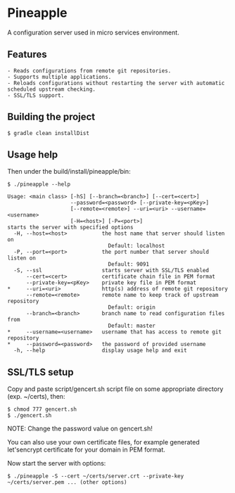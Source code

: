 # Pineapple

A configuration server used in micro services environment.

## Features
    - Reads configurations from remote git repositories.
    - Supports multiple applications.
    - Reloads configurations without restarting the server with automatic scheduled upstream checking.
    - SSL/TLS support.

## Building the project
```
$ gradle clean installDist
```

## Usage help
Then under the build/install/pineapple/bin:
```
$ ./pineapple --help
```

```
Usage: <main class> [-hS] [--branch=<branch>] [--cert=<cert>]
                    --password=<password> [--private-key=<pKey>]
                    [--remote=<remote>] --uri=<uri> --username=<username>
                    [-H=<host>] [-P=<port>]
starts the server with specified options
  -H, --host=<host>           the host name that server should listen on
                                Default: localhost
  -P, --port=<port>           the port number that server should listen on
                                Default: 9091
  -S, --ssl                   starts server with SSL/TLS enabled
      --cert=<cert>           certificate chain file in PEM format
      --private-key=<pKey>    private key file in PEM format
*     --uri=<uri>             http(s) address of remote git repository
      --remote=<remote>       remote name to keep track of upstream repository
                                Default: origin
      --branch=<branch>       branch name to read configuration files from
                                Default: master
*     --username=<username>   username that has access to remote git repository
*     --password=<password>   the password of provided username
  -h, --help                  display usage help and exit
```

## SSL/TLS setup
Copy and paste script/gencert.sh script file on some appropriate directory (exp. ~/certs), then:
```
$ chmod 777 gencert.sh
$ ./gencert.sh
```
NOTE: Change the password value on gencert.sh!

You can also use your own certificate files, for example generated let'sencrypt certificate for your domain in PEM format.

Now start the server with options:
```
$ ./pineapple -S --cert ~/certs/server.crt --private-key ~/certs/server.pem ... (other options)
```
